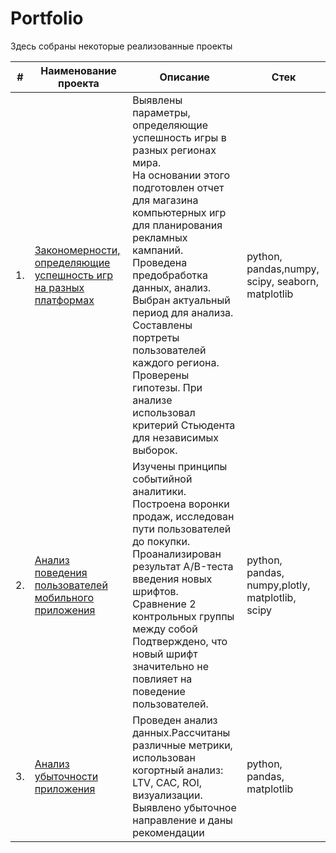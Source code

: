 # Portfolio

Здесь собраны некоторые реализованные проекты

| #    | Наименование проекта                | Описание                                                     | Стек                                                         |
| ---- | ------------------------------------------------------------ | ------------------------------------------------------------ | ------------------------------------------------------------ |
| 1.   | [Закономерности, определяющие успешность игр на разных платформах](https://github.com/krav-m/portfolio/blob/main/Project_1/%D0%97%D0%B0%D0%BA%D0%BE%D0%BD%D0%BE%D0%BC%D0%B5%D1%80%D0%BD%D0%BE%D1%81%D1%82%D0%B8%20%D0%BE%D0%BF%D1%80%D0%B5%D0%B4%D0%B5%D0%BB%D1%8F%D1%8E%D1%89%D0%B8%D0%B5%20%D1%83%D1%81%D0%BF%D0%B5%D1%88%D0%BD%D0%BE%D1%81%D1%82%D1%8C%20%D0%B8%D0%B3%D1%80.ipynb) |Выявлены параметры, определяющие успешность игры в разных регионах мира.<br/> На основании этого подготовлен отчет для магазина компьютерных игр для планирования рекламных кампаний.<br/> Проведена предобработка данных, анализ.<br/> Выбран актуальный период для анализа. Составлены портреты пользователей каждого региона.<br/> Проверены гипотезы. При анализе использовал критерий Стьюдента для независимых выборок.| python, pandas,numpy, scipy, seaborn, matplotlib       |
| 2.   | [Анализ поведения пользователей мобильного приложения](https://github.com/krav-m/portfolio/tree/5881b47d06ec8e928a8a67c587ff40b9ea33ed52/%D0%90%D0%BD%D0%B0%D0%BB%D0%B8%D0%B7%20%D0%BF%D0%BE%D0%B2%D0%B5%D0%B4%D0%B5%D0%BD%D0%B8%D1%8F%20%D0%BF%D0%BE%D0%BB%D1%8C%D0%B7%D0%BE%D0%B2%D0%B0%D1%82%D0%B5%D0%BB%D0%B5%D0%B9) | Изучены принципы событийной аналитики.<br/> Построена воронки продаж, исследован пути пользователей до покупки. <br/>Проанализирован результат A/B-теста введения новых шрифтов.<br/> Сравнение 2 контрольных группы между собой <br/> Подтверждено, что новый шрифт значительно не повлияет на поведение пользователей.| python, pandas, numpy,plotly, matplotlib, scipy |
| 3.   |[Анализ убыточности приложения](https://github.com/krav-m/portfolio/tree/fd49008819575d207f55fd8dffe4665c00fe1e93/%D0%90%D0%BD%D0%B0%D0%BB%D0%B8%D0%B7%20%D1%83%D0%B1%D1%8B%D1%82%D0%BE%D1%87%D0%BD%D0%BE%D1%81%D1%82%D0%B8%20%D0%BF%D1%80%D0%B8%D0%BB%D0%BE%D0%B6%D0%B5%D0%BD%D0%B8%D1%8F)|Проведен анализ данных.Рассчитаны различные метрики, использован когортный анализ: LTV, CAC, ROI, визуализации. Выявлено убыточное направление и даны рекомендации | python, pandas, matplotlib |
